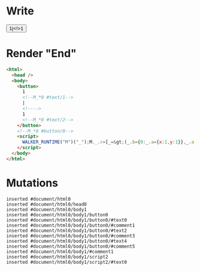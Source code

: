 # Write
  <button>1<!--M_*0 #text/1-->|<!>1<!--M_*0 #text/2--></button><!--M_*0 #button/0--><script>WALKER_RUNTIME("M")("_");M._.r=[_=>(_.b={0:_.a={x:1,y:1}},_.a.handler=_.a["y@"]=_._["packages/translator-tags/src/__tests__/fixtures/let-tag-controllable-id/template.marko_0/handler"](_.a),_.b),0,"packages/translator-tags/src/__tests__/fixtures/let-tag-controllable-id/template.marko_0_y",0];M._.w()</script>


# Render "End"
```html
<html>
  <head />
  <body>
    <button>
      1
      <!--M_*0 #text/1-->
      |
      <!---->
      1
      <!--M_*0 #text/2-->
    </button>
    <!--M_*0 #button/0-->
    <script>
      WALKER_RUNTIME("M")("_");M._.r=[_=&gt;(_.b={0:_.a={x:1,y:1}},_.a.handler=_.a["y@"]=_._["packages/translator-tags/src/__tests__/fixtures/let-tag-controllable-id/template.marko_0/handler"](_.a),_.b),0,"packages/translator-tags/src/__tests__/fixtures/let-tag-controllable-id/template.marko_0_y",0];M._.w()
    </script>
  </body>
</html>
```

# Mutations
```
inserted #document/html0
inserted #document/html0/head0
inserted #document/html0/body1
inserted #document/html0/body1/button0
inserted #document/html0/body1/button0/#text0
inserted #document/html0/body1/button0/#comment1
inserted #document/html0/body1/button0/#text2
inserted #document/html0/body1/button0/#comment3
inserted #document/html0/body1/button0/#text4
inserted #document/html0/body1/button0/#comment5
inserted #document/html0/body1/#comment1
inserted #document/html0/body1/script2
inserted #document/html0/body1/script2/#text0
```